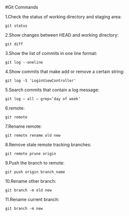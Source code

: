#Git Commands 



 
1.Check the status of working directory and staging area:
  
    git status

2.Show changes between HEAD and working directory:
  
    git diff

3.Show the list of commits in one line format:
  
    git log --oneline

4.Show commits that make add or remove a certain string:
  
    git log -S 'LoginViewController'

5.Search commits that contain a log message:
 
    git log — all — grep=’day of week’

6.remote:
  
    git remote

7.Rename remote:
  
    git remote rename old new

8.Remove stale remote tracking branches:
  
    git remote prune origin

9.Push the branch to remote:
     
    git push origin branch_name
  
10.Rename other branch:
   
    git branch -m old new

11.Rename current branch:

    git branch -m new
 
